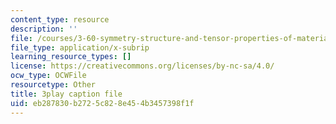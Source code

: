 ```yaml
---
content_type: resource
description: ''
file: /courses/3-60-symmetry-structure-and-tensor-properties-of-materials-fall-2005/eb287830b2725c828e454b3457398f1f_pEOSGrQkn44.vtt
file_type: application/x-subrip
learning_resource_types: []
license: https://creativecommons.org/licenses/by-nc-sa/4.0/
ocw_type: OCWFile
resourcetype: Other
title: 3play caption file
uid: eb287830-b272-5c82-8e45-4b3457398f1f
---
```

